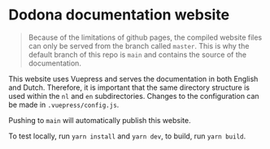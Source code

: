 # Dodona documentation website

> Because of the limitations of github pages, the compiled website files can only be served from the branch called `master`. This is why the default branch of this repo is `main` and contains the source of the documentation.

This website uses Vuepress and serves the documentation in both English and Dutch. Therefore, it is important that the same directory structure is used within the `nl` and `en` subdirectories. Changes to the configuration can be made in `.vuepress/config.js`.

Pushing to `main` will automatically publish this website.

To test locally, run `yarn install` and `yarn dev`, to build, run `yarn build`.
